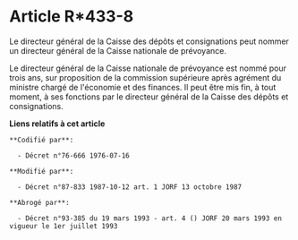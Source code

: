 # Article R*433-8

Le directeur général de la Caisse des dépôts et consignations peut nommer un directeur général de la Caisse nationale de
prévoyance.

Le directeur général de la Caisse nationale de prévoyance est nommé pour trois ans, sur proposition de la commission
supérieure après agrément du ministre chargé de l'économie et des finances. Il peut être mis fin, à tout moment, à ses
fonctions par le directeur général de la Caisse des dépôts et consignations.

**Liens relatifs à cet article**

	**Codifié par**:

	  - Décret n°76-666 1976-07-16

	**Modifié par**:

	  - Décret n°87-833 1987-10-12 art. 1 JORF 13 octobre 1987

	**Abrogé par**:

	  - Décret n°93-385 du 19 mars 1993 - art. 4 () JORF 20 mars 1993 en vigueur le 1er juillet 1993
